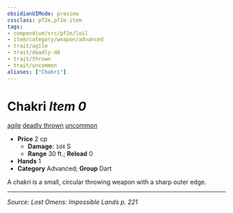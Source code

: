 ```yaml
---
obsidianUIMode: preview
cssclass: pf2e,pf2e-item
tags:
- compendium/src/pf2e/loil
- item/category/weapon/advanced
- trait/agile
- trait/deadly-d8
- trait/thrown
- trait/uncommon
aliases: ["Chakri"]
---
```

# Chakri *Item 0*  
[agile](agile.md "Agile Weapon Trait")  [deadly <d8>](rules/traits/deadly-d8.md "Deadly Weapon Trait")  [thrown](thrown.md "Thrown Weapon Trait")  [uncommon](uncommon.md "Uncommon Rarity Trait")  

- **Price** 2 cp
  - **Damage**: `1d4` S
  - **Range** 30 ft.; **Reload** 0
- **Hands** 1
- **Category** Advanced; **Group** Dart 

A chakri is a small, circular throwing weapon with a sharp outer edge.


---
*Source: Lost Omens: Impossible Lands p. 221*